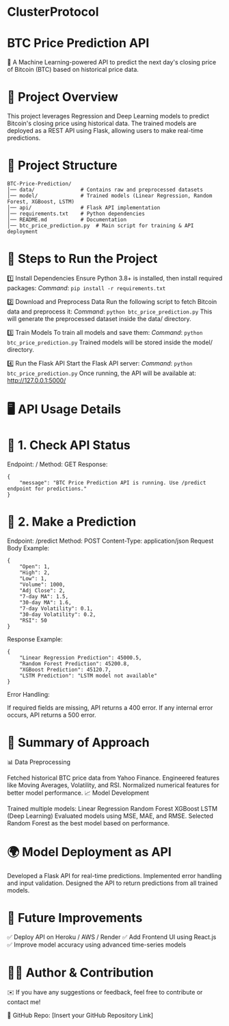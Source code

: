 # ClusterProtocol

# BTC Price Prediction API

🚀 A Machine Learning-powered API to predict the next day's closing price of Bitcoin (BTC) based on historical price data.

# 📌 Project Overview
This project leverages Regression and Deep Learning models to predict Bitcoin's closing price using historical data. The trained models are deployed as a REST API using Flask, allowing users to make real-time predictions.




# 📂 Project Structure
```
BTC-Price-Prediction/
│── data/               # Contains raw and preprocessed datasets
│── model/              # Trained models (Linear Regression, Random Forest, XGBoost, LSTM)
│── api/                # Flask API implementation
│── requirements.txt    # Python dependencies
│── README.md           # Documentation
│── btc_price_prediction.py  # Main script for training & API deployment
```




# 🚀 Steps to Run the Project
1️⃣ Install Dependencies
Ensure Python 3.8+ is installed, then install required packages:
*Command*: ```pip install -r requirements.txt```

2️⃣ Download and Preprocess Data
Run the following script to fetch Bitcoin data and preprocess it:
*Command*: ```python btc_price_prediction.py```
This will generate the preprocessed dataset inside the data/ directory.

3️⃣ Train Models
To train all models and save them:
*Command*: ```python btc_price_prediction.py```
Trained models will be stored inside the model/ directory.

4️⃣ Run the Flask API 
Start the Flask API server:
*Command*: ```python btc_price_prediction.py```
Once running, the API will be available at:
http://127.0.0.1:5000/


# 🖥 API Usage Details
📌 1. Check API Status
=
Endpoint: /
Method: GET
Response:
```
{
    "message": "BTC Price Prediction API is running. Use /predict endpoint for predictions."
}
```
📌 2. Make a Prediction
=
Endpoint: /predict
Method: POST
Content-Type: application/json
Request Body Example:

```
{
    "Open": 1,
    "High": 2,
    "Low": 1,
    "Volume": 1000,
    "Adj Close": 2,
    "7-day MA": 1.5,
    "30-day MA": 1.6,
    "7-day Volatility": 0.1,
    "30-day Volatility": 0.2,
    "RSI": 50
}
```
Response Example:

```
{
    "Linear Regression Prediction": 45000.5,
    "Random Forest Prediction": 45200.8,
    "XGBoost Prediction": 45120.7,
    "LSTM Prediction": "LSTM model not available"
}
```
Error Handling:

If required fields are missing, API returns a 400 error.
If any internal error occurs, API returns a 500 error.


# 🧠 Summary of Approach
📊 Data Preprocessing

Fetched historical BTC price data from Yahoo Finance.
Engineered features like Moving Averages, Volatility, and RSI.
Normalized numerical features for better model performance.
📈 Model Development

Trained multiple models:
Linear Regression
Random Forest
XGBoost
LSTM (Deep Learning)
Evaluated models using MSE, MAE, and RMSE.
Selected Random Forest as the best model based on performance.


# 🌍 Model Deployment as API
Developed a Flask API for real-time predictions.
Implemented error handling and input validation.
Designed the API to return predictions from all trained models.


# 🚀 Future Improvements
✅ Deploy API on Heroku / AWS / Render
✅ Add Frontend UI using React.js
✅ Improve model accuracy using advanced time-series models


# 👨‍💻 Author & Contribution
✉️ If you have any suggestions or feedback, feel free to contribute or contact me!

🔗 GitHub Repo: [Insert your GitHub Repository Link]
